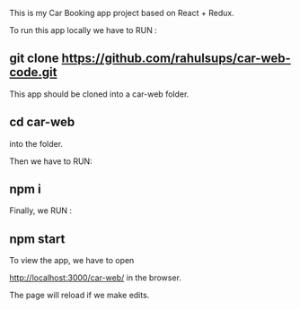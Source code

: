 This is my Car Booking app project based on React + Redux.

To run this app locally we have to RUN :
## git clone https://github.com/rahulsups/car-web-code.git

This app should be cloned into a car-web folder.

## cd car-web
into the folder.

Then we have to RUN:
## npm i

Finally, we RUN :

## npm start

To view the app, we have to open 

[http://localhost:3000/car-web/](http://localhost:3000/car-web/) in the browser.

The page will reload if we make edits.<br />
